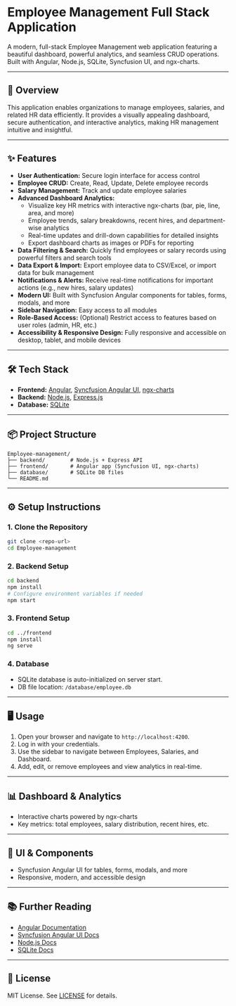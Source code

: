 # Employee Management Full Stack Application

A modern, full-stack Employee Management web application featuring a beautiful dashboard, powerful analytics, and seamless CRUD operations. Built with Angular, Node.js, SQLite, Syncfusion UI, and ngx-charts.

---

## 🚀 Overview
This application enables organizations to manage employees, salaries, and related HR data efficiently. It provides a visually appealing dashboard, secure authentication, and interactive analytics, making HR management intuitive and insightful.

---

## ✨ Features
- **User Authentication:** Secure login interface for access control
- **Employee CRUD:** Create, Read, Update, Delete employee records
- **Salary Management:** Track and update employee salaries
- **Advanced Dashboard Analytics:**
  - Visualize key HR metrics with interactive ngx-charts (bar, pie, line, area, and more)
  - Employee trends, salary breakdowns, recent hires, and department-wise analytics
  - Real-time updates and drill-down capabilities for detailed insights
  - Export dashboard charts as images or PDFs for reporting
- **Data Filtering & Search:** Quickly find employees or salary records using powerful filters and search tools
- **Data Export & Import:** Export employee data to CSV/Excel, or import data for bulk management
- **Notifications & Alerts:** Receive real-time notifications for important actions (e.g., new hires, salary updates)
- **Modern UI:** Built with Syncfusion Angular components for tables, forms, modals, and more
- **Sidebar Navigation:** Easy access to all modules
- **Role-Based Access:** (Optional) Restrict access to features based on user roles (admin, HR, etc.)
- **Accessibility & Responsive Design:** Fully responsive and accessible on desktop, tablet, and mobile devices

---

## 🛠️ Tech Stack
- **Frontend:** [Angular](https://angular.io/), [Syncfusion Angular UI](https://www.syncfusion.com/angular-components), [ngx-charts](https://swimlane.github.io/ngx-charts/)
- **Backend:** [Node.js](https://nodejs.org/), [Express.js](https://expressjs.com/)
- **Database:** [SQLite](https://www.sqlite.org/index.html)

---

## 📦 Project Structure
```
Employee-management/
├── backend/        # Node.js + Express API
├── frontend/       # Angular app (Syncfusion UI, ngx-charts)
├── database/       # SQLite DB files
└── README.md
```

---

## ⚙️ Setup Instructions

### 1. Clone the Repository
```bash
git clone <repo-url>
cd Employee-management
```

### 2. Backend Setup
```bash
cd backend
npm install
# Configure environment variables if needed
npm start
```

### 3. Frontend Setup
```bash
cd ../frontend
npm install
ng serve
```

### 4. Database
- SQLite database is auto-initialized on server start.
- DB file location: `/database/employee.db`

---

## 🖥️ Usage
1. Open your browser and navigate to `http://localhost:4200`.
2. Log in with your credentials.
3. Use the sidebar to navigate between Employees, Salaries, and Dashboard.
4. Add, edit, or remove employees and view analytics in real-time.

---

## 📊 Dashboard & Analytics
- Interactive charts powered by ngx-charts
- Key metrics: total employees, salary distribution, recent hires, etc.

---

## 💎 UI & Components
- Syncfusion Angular UI for tables, forms, modals, and more
- Responsive, modern, and accessible design

---

## 📚 Further Reading
- [Angular Documentation](https://angular.io/docs)
- [Syncfusion Angular UI Docs](https://ej2.syncfusion.com/angular/documentation/)
- [Node.js Docs](https://nodejs.org/en/docs/)
- [SQLite Docs](https://www.sqlite.org/docs.html)

---

## 📝 License
MIT License. See [LICENSE](LICENSE) for details.
